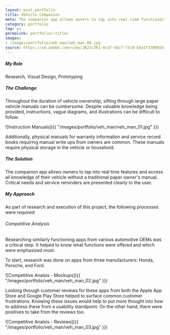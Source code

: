 ```yaml
---
layout: post_portfolio
title: Vehicle Companion
meta: The companion app allows owners to tap into real time functionality of their vehicle as well as access all knowledge of their vehicle without a traditional paper owner's manual.
category: portfolio
tag: ui
permalink: portfolio/:title/
images: 
- /images/portfolio/veh_man/veh_man_00.jpg
source: https://xd.adobe.com/view/2621c361-4ca7-4dc7-73c8-bba1f3300934-5010/?fullscreen
---
```


##### My Role

Research, Visual Design, Prototyping

##### The Challenge

Throughout the duration of vehicle ownership, sifting through large paper vehicle manuals can be cumbersome. Despite valuable knowledge being provided, instructions, vague diagrams, and illustrations can be difficult to follow. 

![Instruction Manuals]({{ "/images/portfolio/veh_man/veh_man_01.jpg" }})

Additionally, physical manuals for warranty information and service record books requiring manual write ups from owners are common. These manuals require physical storage in the vehicle or household.

##### The Solution

The companion app allows owners to tap into real time features and access all knowledge of their vehicle without a traditional paper owner's manual. Critical needs and service reminders are presented clearly to the user.

##### My Approach

As part of research and execution of this project, the following processes were required:

###### Competitive Analysis

Researching similarly functioning apps from various automotive OEMs was a critical step. It helped to know what functions were offered and which were emphasized most.

To start, research was done on apps from three manufacturers: Honda, Porsche, and Ford.

![Competitive Analsis - Mockups]({{ "/images/portfolio/veh_man/veh_man_02.jpg" }})

Looking through customer reviews for these apps from both the Apple App Store and Google Play Store helped to surface common customer frustrations. Knowing these issues would help to put more thought into how to address these from a usability standpoint. On the other hand, there were positives to take from the reviews too.

![Competitive Analsis - Reviews]({{ "/images/portfolio/veh_man/veh_man_03.jpg" }})